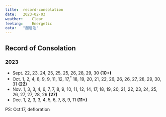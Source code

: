 ```yaml
---
title:	record-consolation
date:	2023-02-03
weather:	Clear
feeling:	Energetic
cata:	"起居注"
---
```


## Record of Consolation

### 2023
-   Sept. 22, 23, 24, 25, 25, 25, 26, 28, 29, 30 **(10+)**
-   Oct.    1, 2, 4, 8, 9, 9, 11, 12, 17,<sup>\*</sup> 18, 19, 20, 21, 22, 26, 26, 26, 27, 28, 29, 30, 31 **(22)**
-   Nov.    1, 3, 3, 4, 6, 7, 7, 8, 9, 10, 11, 12, 14, 17, 18, 19, 20, 21, 22, 23, 24, 25, 26, 27, 27, 28, 29 **(27)**
-   Dec.    1, 2, 3, 3, 4, 5, 6, 7, 8, 9, 11 **(11+)**

PS: Oct.17, defloration